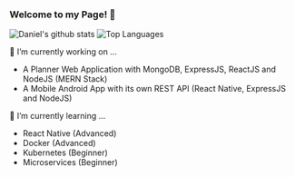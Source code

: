 ### Welcome to my Page! 👋
![Daniel's github stats](https://github-readme-stats.vercel.app/api?username=DNofulla&count_private=true)
![Top Languages](https://github-readme-stats.vercel.app/api/top-langs/?username=DNofulla&layout=compact&count_private=true&langs_count=10)

🔭 I’m currently working on ...
  - A Planner Web Application with MongoDB, ExpressJS, ReactJS and NodeJS (MERN Stack) 
  - A Mobile Android App with its own REST API (React Native, ExpressJS and NodeJS) 

🌱 I’m currently learning ... 
  - React Native (Advanced)
  - Docker (Advanced)
  - Kubernetes (Beginner)
  - Microservices (Beginner)
